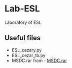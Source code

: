 # Lab-ESL
Laboratory of ESL
## Useful files 
* ESL_cezary.py 
* ESL_cezar_tb.py
* MSDC.rar from - [MSDC.rar](https://github.com/MateuszSalamon/ESL_from_421)

